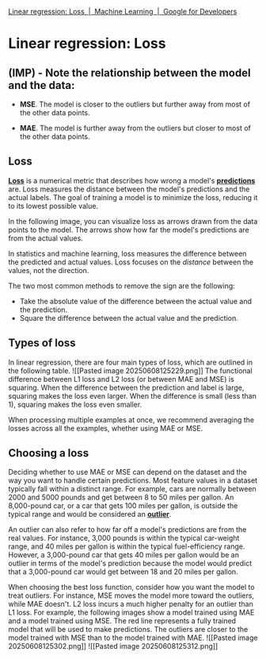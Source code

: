 [Linear regression: Loss  |  Machine Learning  |  Google for Developers](https://developers.google.com/machine-learning/crash-course/linear-regression/loss)

# Linear regression: Loss

## (IMP) - Note the relationship between the model and the data:

- **MSE**. The model is closer to the outliers but further away from most of the other data points.
    
- **MAE**. The model is further away from the outliers but closer to most of the other data points.

## Loss
[**Loss**](https://developers.google.com/machine-learning/glossary#loss) is a numerical metric that describes how wrong a model's [**predictions**](https://developers.google.com/machine-learning/glossary#prediction) are. Loss measures the distance between the model's predictions and the actual labels. The goal of training a model is to minimize the loss, reducing it to its lowest possible value.

In the following image, you can visualize loss as arrows drawn from the data points to the model. The arrows show how far the model's predictions are from the actual values.

In statistics and machine learning, loss measures the difference between the predicted and actual values. Loss focuses on the _distance_ between the values, not the direction.

The two most common methods to remove the sign are the following:

- Take the absolute value of the difference between the actual value and the prediction.
- Square the difference between the actual value and the prediction.
## Types of loss

In linear regression, there are four main types of loss, which are outlined in the following table.
![[Pasted image 20250608125229.png]]
The functional difference between L1 loss and L2 loss (or between MAE and MSE) is squaring. When the difference between the prediction and label is large, squaring makes the loss even larger. When the difference is small (less than 1), squaring makes the loss even smaller.

When processing multiple examples at once, we recommend averaging the losses across all the examples, whether using MAE or MSE.

## Choosing a loss

Deciding whether to use MAE or MSE can depend on the dataset and the way you want to handle certain predictions. Most feature values in a dataset typically fall within a distinct range. For example, cars are normally between 2000 and 5000 pounds and get between 8 to 50 miles per gallon. An 8,000-pound car, or a car that gets 100 miles per gallon, is outside the typical range and would be considered an [**outlier**](https://developers.google.com/machine-learning/glossary#outliers).

An outlier can also refer to how far off a model's predictions are from the real values. For instance, 3,000 pounds is within the typical car-weight range, and 40 miles per gallon is within the typical fuel-efficiency range. However, a 3,000-pound car that gets 40 miles per gallon would be an outlier in terms of the model's prediction because the model would predict that a 3,000-pound car would get between 18 and 20 miles per gallon.

When choosing the best loss function, consider how you want the model to treat outliers. For instance, MSE moves the model more toward the outliers, while MAE doesn't. L2 loss incurs a much higher penalty for an outlier than L1 loss. For example, the following images show a model trained using MAE and a model trained using MSE. The red line represents a fully trained model that will be used to make predictions. The outliers are closer to the model trained with MSE than to the model trained with MAE.
![[Pasted image 20250608125302.png]]
![[Pasted image 20250608125312.png]]
